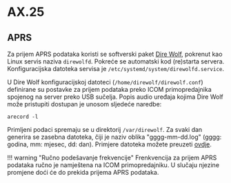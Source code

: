 # AX.25

## APRS

Za prijem APRS podataka koristi se softverski paket [Dire Wolf](https://github.com/wb2osz/direwolf), pokrenut kao Linux servis naziva `direwolfd`. Pokreće se automatski kod (re)starta servera. Konfiguracijska datoteka servisa je `/etc/systemd/system/direwolfd.service`.

U Dire Wolf konfiguracijskoj datoteci (`/home/direwolf/direwolf.conf`) definirane su postavke za prijem podataka preko ICOM primopredajnika spojenog na server preko USB sučelja. Popis audio uređaja kojima Dire Wolf može pristupiti dostupan je unosom sljedeće naredbe:

```
arecord -l
```

Primljeni podaci spremaju se u direktorij `/var/direwolf`. Za svaki dan generira se zasebna datoteka, čiji je naziv oblika "gggg-mm-dd.log" (gggg: godina, mm: mjesec, dd: dan). Primjere datoteka možete preuzeti [ovdje](assets/files/direwolf/direwolf-logs.zip).

!!! warning "Ručno podešavanje frekvencije"
    Frenkvencija za prijem APRS podataka ručno je namještena na ICOM primopredajniku. U slučaju njezine promjene doći će do prekida prijema APRS podataka.
